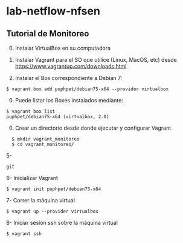 # lab-netflow-nfsen
Tutorial de Monitoreo
---------------------

0. Instalar VirtualBox en su computadora 

0. Instalar Vagrant para el SO que utilice (Linux, MacOS, etc) desde https://www.vagrantup.com/downloads.html

0. Instalar el Box correspondiente a Debian 7:
```
$ vagrant box add puphpet/debian75-x64 --provider virtualbox
```
0. Puede listar los Boxes instalados mediante:
```
$ vagrant box list
puphpet/debian75-x64 (virtualbox, 2.0)
````
0. Crear un directorio desde donde ejecutar y configurar Vagrant 
```
  $ mkdir vagrant_monitoreo
  $ cd vagrant_monitoreo/
```
5- 

```
git
```
6- Inicializar Vagrant 
```
$ vagrant init puphpet/debian75-x64
```
7- Correr la máquina virtual
```
$ vagrant up --provider virtualbox
```
8- Iniciar sesión ssh sobre la máquina virtual
```
$ vagrant ssh
```

